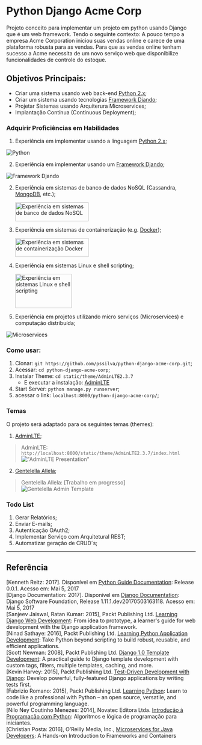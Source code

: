 # Python Django Acme Corp
Projeto conceito para implementar um projeto em python usando Django que é um web framework. 
Tendo o seguinte contexto: A pouco tempo a empresa Acme Corporation iniciou suas vendas online e 
carece de uma plataforma robusta para as vendas. Para que as vendas online tenham sucesso a 
Acme necessita de um novo serviço web que disponibilize funcionalidades de controle do estoque.

## Objetivos Principais:
- Criar uma sistema usando web back-end [Python 2.x](https://www.python.org/doc/);
- Criar um sistema usando tecnologias [Framework Djando](https://www.djangoproject.com/);
- Projetar Sistemas usando Arquiterura Microservices;
- Implantação Contínua (Continuous Deployment);

### Adquirir Proficiências em Habilidades

1. Experiência em implementar usando a linguagem [Python 2.x](https://www.python.org/doc/);

![Python](https://github.com/pssilva/python-django-acme-corp/blob/master/doc-repo/python-logo-master-v3-TM.png)

2. Experiência em implementar usando um [Framework Djando](https://www.djangoproject.com/);

![Framework Djando](https://github.com/pssilva/python-django-acme-corp/blob/master/doc-repo/django-300x300.png)

2. Experiência em sistemas de banco de dados NoSQL (Cassandra, [MongoDB](https://www.mongodb.com/), etc.);
    <p><img src="https://github.com/pssilva/python-django-acme-corp/blob/master/doc-repo/mongoDB.png" alt="Experiência em sistemas de banco de dados NoSQL" height="50" width="195"/></p>
2. Experiência em sistemas de containerização (e.g. [Docker](https://hub.docker.com/r/pss1suporte/paas-docker/));
    <p><img src="https://github.com/pssilva/python-django-acme-corp/blob/master/doc-repo/docker.png" alt="Experiência em sistemas de containerização Docker" height="50" width="195"></p>
3. Experiência em sistemas Linux e shell scripting;
    <p><img src="https://github.com/pssilva/python-django-acme-corp/blob/master/doc-repo/shell-linux.png" alt="Experiência em sistemas Linux e shell scripting" height="91" width="150"></p>
4. Experiência em projetos utilizando micro serviços (Microservices) e computação distribuída;

![Microservices](https://github.com/pssilva/python-django-acme-corp/blob/master/doc-repo/microservices-domain.png)

### Como usar:

1. Clonar: `git https://github.com/pssilva/python-django-acme-corp.git`;
2. Acessar: `cd python-django-acme-corp`;
3. Instalar Theme: `cd static/theme/AdminLTE2.3.7` 
   - E executar a instalação: [AdminLTE](https://github.com/pssilva/python-django-acme-corp/blob/master/static/theme/AdminLTE2.3.7/README.md)
4. Start Server: `python manage.py runserver`;
5. acessar o link: `localhost:8000/python-django-acme-corp/`;

### Temas 
O projeto será adaptado para os seguintes temas (themes):

1. [AdminLTE](https://github.com/almasaeed2010/AdminLTE); <br />
>AdminLTE: `http://localhost:8000/static/theme/AdminLTE2.3.7/index.html`
!["AdminLTE Presentation"](https://almsaeedstudio.com/AdminLTE2.png "AdminLTE Presentation")

2. [Gentelella Allela](https://github.com/puikinsh/gentelella); <br />
>Gentelella Allela: [Trabalho em progresso]
![Gentelella Admin Template](https://github.com/pssilva/python-django-acme-corp/blob/master/doc-repo/theme-gentelella.png)

### Todo List

 1. Gerar Relatórios;
 2. Enviar E-mails;
 3. Autenticação OAuth2;
 4. Implementar Serviço com Arquitetural REST;
 5. Automatizar geração de CRUD´s;


---
## Referência

\[Kenneth Reitz: 2017\]. Disponível em [Python Guide Documentation](https://media.readthedocs.org/pdf/python-guide/latest/python-guide.pdf): Release 0.0.1. Acesso em: Mai 5, 2017<br />
\[Django Documentation: 2017\]. Disponível em [Django Documentation](https://media.readthedocs.org/pdf/django/1.11.x/django.pdf): Django Software Foundation, Release 1.11.1.dev20170503163118. Acesso em: Mai 5, 2017<br />
\[Sanjeev Jaiswal, Ratan Kumar: 2015\], Packt Publishing Ltd. [Learning Django Web Development](https://www.packtpub.com/web-development/learning-django-web-development): From idea to prototype, a learner's guide for web development with the Django application framework.<br />
\[Ninad Sathaye: 2016\], Packt Publishing Ltd. [Learning Python Application Development](https://www.packtpub.com/web-development/learning-django-web-development): Take Python beyond scripting to build robust, reusable, and efficient applications.<br />
\[Scott Newman: 2008\], Packt Publishing Ltd. [Django 1.0 Template Development](https://www.packtpub.com/web-development/django-10-template-development): A practical guide to Django template development with custom tags, filters, multiple templates, caching, and more.<br />
\[Kevin Harvey: 2015\], Packt Publishing Ltd. [Test-Driven Development with Django](https://www.packtpub.com/web-development/django-test-driven-development): Develop powerful, fully-featured Django applications by writing tests first.<br />
\[Fabrizio Romano: 2015\], Packt Publishing Ltd. [Learning Python](https://www.packtpub.com/application-development/learning-python): Learn to code like a professional with Python – an open source, versatile, and powerful programming language.<br />
\[Nilo Ney Coutinho Menezes: 2014\], Novatec Editora Ltda. [Introdução à Programação com Python](https://www.amazon.com.br/Introdu%C3%A7%C3%A3o-%C3%A0-Programa%C3%A7%C3%A3o-com-Python/dp/8575224085): Algoritmos e lógica de programação para iniciantes.<br />
\[Christian Posta: 2016\], O’Reilly Media, Inc., [Microservices for Java Developers](https://developers.redhat.com/promotions/microservices-for-java-developers/): A Hands-on Introduction to Frameworks and Containers <br />
